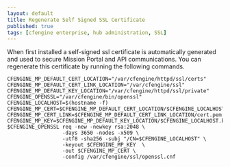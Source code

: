 ```yaml
---
layout: default
title: Regenerate Self Signed SSL Certificate
published: true
tags: [cfengine enterprise, hub administration, SSL]
---
```


When first installed a self-signed ssl certificate is automatically generated
and used to secure Mission Portal and API communications. You can regenerate
this certificate by running the following commands.

```console
CFENGINE_MP_DEFAULT_CERT_LOCATION="/var/cfengine/httpd/ssl/certs"
CFENGINE_MP_DEFAULT_CERT_LINK_LOCATION="/var/cfengine/ssl"
CFENGINE_MP_DEFAULT_KEY_LOCATION="/var/cfengine/httpd/ssl/private"
CFENGINE_OPENSSL="/var/cfengine/bin/openssl"
CFENGINE_LOCALHOST=$(hostname -f)
CFENGINE_MP_CERT=$CFENGINE_MP_DEFAULT_CERT_LOCATION/$CFENGINE_LOCALHOST.cert
CFENGINE_MP_CERT_LINK=$CFENGINE_MP_DEFAULT_CERT_LINK_LOCATION/cert.pem
CFENGINE_MP_KEY=$CFENGINE_MP_DEFAULT_KEY_LOCATION/$CFENGINE_LOCALHOST.key
$CFENGINE_OPENSSL req -new -newkey rsa:2048 \
                  -days 3650 -nodes -x509 \
                  -utf8 -sha256 -subj "/CN=$CFENGINE_LOCALHOST" \
                  -keyout $CFENGINE_MP_KEY  \
                  -out $CFENGINE_MP_CERT \
                  -config /var/cfengine/ssl/openssl.cnf
```
